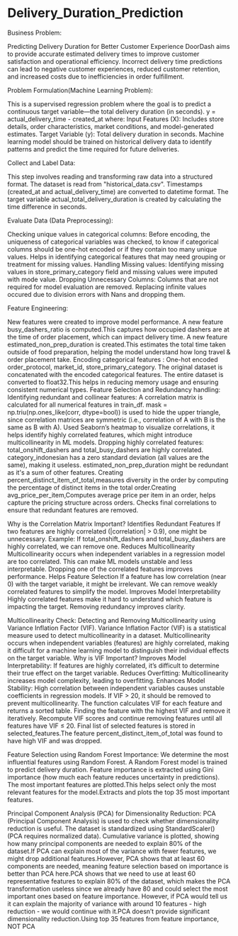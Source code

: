 # Delivery_Duration_Prediction
Business Problem:

Predicting Delivery Duration for Better Customer Experience DoorDash aims to provide accurate estimated delivery times to improve customer satisfaction and operational efficiency. Incorrect delivery time predictions can lead to negative customer experiences, reduced customer retention, and increased costs due to inefficiencies in order fulfillment.

Problem Formulation(Machine Learning Problem):

This is a supervised regression problem where the goal is to predict a continuous target variable—the total delivery duration (in seconds). 
y = actual_delivery_time - created_at 
where: Input Features (X): Includes store details, order characteristics, market conditions, and model-generated estimates. Target Variable (y): Total delivery duration in seconds. Machine learning model should be trained on historical delivery data to identify patterns and predict the time required for future deliveries.

Collect and Label Data:

This step involves reading and transforming raw data into a structured format. The dataset is read from "historical_data.csv". Timestamps (created_at and actual_delivery_time) are converted to datetime format. The target variable actual_total_delivery_duration is created by calculating the time difference in seconds.

Evaluate Data (Data Preprocessing):

Checking unique values in categorical columns: Before encoding, the uniqueness of categorical variables was checked, to know if categorical columns should be one-hot encoded or if they contain too many unique values. 
Helps in identifying categorical features that may need grouping or treatment for missing values. 
Handling Missing values: Identifying missing values in store_primary_category field and missing values were imputed with mode value. 
Dropping Unnecessary Columns: Columns that are not required for model evaluation are removed. Replacing infinite values occured due to division errors with Nans and dropping them.

Feature Engineering:

New features were created to improve model performance.
A new feature busy_dashers_ratio is computed.This captures how occupied dashers are at the time of order placement, which can impact delivery time.
A new feature estimated_non_prep_duration is created.This estimates the total time taken outside of food preparation, helping the model understand how long travel & order placement take.
Encoding categorical features : One-hot encoded order_protocol, market_id, store_primary_category.
The original dataset is concatenated with the encoded categorical features.
The entire dataset is converted to float32.This helps in reducing memory usage and ensuring consistent numerical types.
Feature Selection and Redundancy handling:
Identifying redundant and collinear features:
A correlation matrix is calculated for all numerical features in train_df.
mask = np.triu(np.ones_like(corr, dtype=bool)) is used to hide the upper triangle, since correlation matrices are symmetric (i.e., correlation of A with B is the same as B with A).
Used Seaborn’s heatmap to visualize correlations, it helps identify highly correlated features, which might introduce multicollinearity in ML models.
Dropping highly correlated features:
total_onshift_dashers and total_busy_dashers are highly correlated.
category_indonesian has a zero standard deviation (all values are the same), making it useless.
estimated_non_prep_duration might be redundant as it's a sum of other features.
Creating percent_distinct_item_of_total,measures diversity in the order by computing the percentage of distinct items in the total order.Creating avg_price_per_item,Computes average price per item in an order, helps capture the pricing structure across orders.
Checks final correlations to ensure that redundant features are removed.

Why is the Correlation Matrix Important?
Identifies Redundant Features
If two features are highly correlated (|correlation| > 0.9), one might be unnecessary.
Example: If total_onshift_dashers and total_busy_dashers are highly correlated, we can remove one.
Reduces Multicollinearity
Multicollinearity occurs when independent variables in a regression model are too correlated.
This can make ML models unstable and less interpretable.
Dropping one of the correlated features improves performance.
Helps Feature Selection
If a feature has low correlation (near 0) with the target variable, it might be irrelevant.
We can remove weakly correlated features to simplify the model.
Improves Model Interpretability
Highly correlated features make it hard to understand which feature is impacting the target.
Removing redundancy improves clarity.

Multicollinearity Check:
Detecting and Removing Multicollinearity using Variance Inflation Factor (VIF).
Variance Inflation Factor (VIF) is a statistical measure used to detect multicollinearity in a dataset. Multicollinearity occurs when independent variables (features) are highly correlated, making it difficult for a machine learning model to distinguish their individual effects on the target variable.
Why is VIF Important?
Improves Model Interpretability: If features are highly correlated, it’s difficult to determine their true effect on the target variable.
Reduces Overfitting: Multicollinearity increases model complexity, leading to overfitting.
Enhances Model Stability: High correlation between independent variables causes unstable coefficients in regression models.
If VIF > 20, it should be removed to prevent multicollinearity.
The function calculates VIF for each feature and returns a sorted table.
Finding the feature with the highest VIF and remove it iteratively.
Recompute VIF scores and continue removing features until all features have VIF ≤ 20.
Final list of selected features is stored in selected_features.The feature percent_distinct_item_of_total was found to have high VIF and was dropped.

Feature Selection using Random Forest Importance: We determine the most influential features using Random Forest.
A Random Forest model is trained to predict delivery duration.
Feature importance is extracted using Gini importance (how much each feature reduces uncertainty in predictions).
The most important features are plotted.This helps select only the most relevant features for the model.Extracts and plots the top 35 most important features.

Principal Component Analysis (PCA) for Dimensionality Reduction:
PCA (Principal Component Analysis) is used to check whether dimensionality reduction is useful.
The dataset is standardized using StandardScaler() (PCA requires normalized data).
Cumulative variance is plotted, showing how many principal components are needed to explain 80% of the dataset.If PCA can explain most of the variance with fewer features, we might drop additional features.However, PCA shows that at least 60 components are needed, meaning feature selection based on importance is better than PCA here.PCA shows that we need to use at least 60 representative features to explain 80% of the dataset, which makes the PCA transformation useless since we already have 80 and could select the most important ones based on feature importance. However, if PCA would tell us it can explain the majority of variance with around 10 features - high reduction - we would continue with it.PCA doesn’t provide significant dimensionality reduction.Using top 35 features from feature importance, NOT PCA

